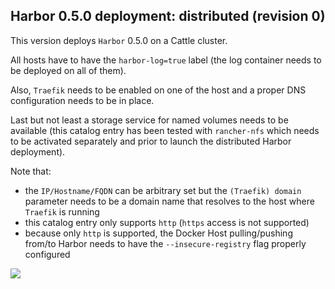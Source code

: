 ## Harbor 0.5.0 deployment: distributed (revision 0)

This version deploys `Harbor` 0.5.0 on a Cattle cluster.

All hosts have to have the `harbor-log=true` label (the log container needs to be deployed on all of them).

Also, `Traefik` needs to be enabled on one of the host and a proper DNS configuration needs to be in place.  

Last but not least a storage service for named volumes needs to be available (this catalog entry has been tested with `rancher-nfs` which needs to be activated separately and prior to launch the distributed Harbor deployment).

Note that:
- the `IP/Hostname/FQDN` can be arbitrary set but the `(Traefik) domain` parameter needs to be a domain name that resolves to the host where `Traefik` is running
- this catalog entry only supports `http` (`https` access is not supported)
- because only `http` is supported, the Docker Host pulling/pushing from/to Harbor needs to have the `--insecure-registry` flag properly configured

![](https://github.com/niyanchun/rancher-catalog-extension/blob/master/templates/vmware-harbor/1/distributed.png)
